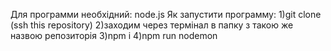 Для программи необхідний:
node.js
Як запустити программу:
1)git clone (ssh this repository)
2)заходим через термінал в папку з такою же назвою репозиторія
3)npm i
4)npm run nodemon

